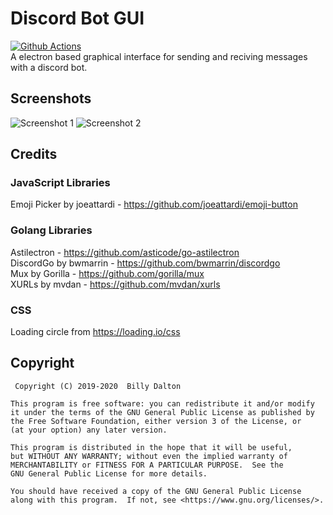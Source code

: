 # Discord Bot GUI
[![Github Actions](https://github.com/Xnopyt/discord-bot-gui/workflows/Electron/badge.svg)](https://github.com/Xnopyt/discord-bot-gui/actions) <br />
A electron based graphical interface for sending and reciving messages with a discord bot.<br />

## Screenshots
![Screenshot 1](https://raw.githubusercontent.com/Xnopyt/discord-bot-gui/webview/screenshots/screenshot1.png "Screenshot 1")
![Screenshot 2](https://raw.githubusercontent.com/Xnopyt/discord-bot-gui/webview/screenshots/screenshot2.png "Screenshot 2")

## Credits

### JavaScript Libraries
Emoji Picker by joeattardi - https://github.com/joeattardi/emoji-button

### Golang Libraries
Astilectron  - https://github.com/asticode/go-astilectron<br />
DiscordGo by bwmarrin - https://github.com/bwmarrin/discordgo<br />
Mux by Gorilla - https://github.com/gorilla/mux<br />
XURLs by mvdan - https://github.com/mvdan/xurls

### CSS
Loading circle from https://loading.io/css

## Copyright
```
 Copyright (C) 2019-2020  Billy Dalton

This program is free software: you can redistribute it and/or modify
it under the terms of the GNU General Public License as published by
the Free Software Foundation, either version 3 of the License, or
(at your option) any later version.

This program is distributed in the hope that it will be useful,
but WITHOUT ANY WARRANTY; without even the implied warranty of
MERCHANTABILITY or FITNESS FOR A PARTICULAR PURPOSE.  See the
GNU General Public License for more details.

You should have received a copy of the GNU General Public License
along with this program.  If not, see <https://www.gnu.org/licenses/>.
```


